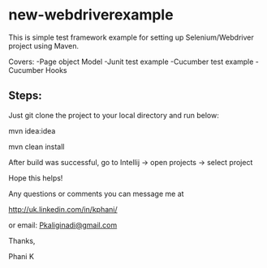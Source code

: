 new-webdriverexample
====================

This is simple test framework example for setting up Selenium/Webdriver project using Maven.

Covers:
-Page object Model
-Junit test example
-Cucumber test example
-Cucumber Hooks

Steps:
-------

Just git clone the project to your local directory and run below:

mvn idea:idea

mvn clean install

After build was successful, go to Intellij -> open projects -> select project



Hope this helps!


Any questions or comments you can message me at

http://uk.linkedin.com/in/kphani/

or email: Pkaliginadi@gmail.com

Thanks,

Phani K

